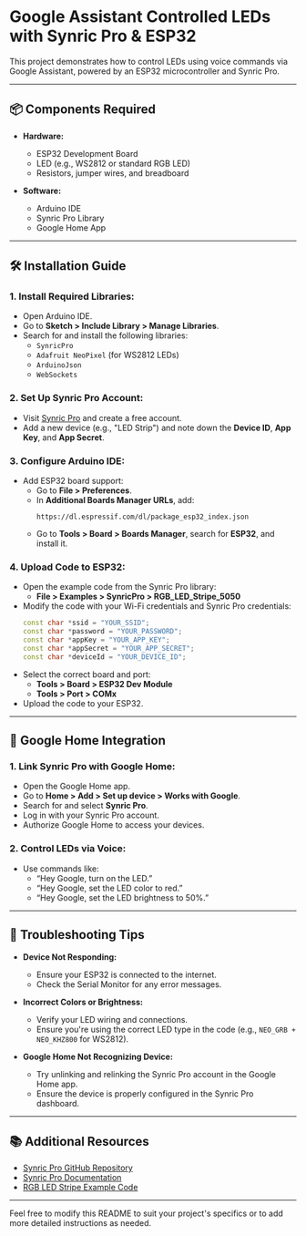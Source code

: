 # Google Assistant Controlled LEDs with Synric Pro & ESP32

This project demonstrates how to control LEDs using voice commands via Google Assistant, powered by an ESP32 microcontroller and Synric Pro.

---

## 📦 Components Required

- **Hardware:**
  - ESP32 Development Board
  - LED (e.g., WS2812 or standard RGB LED)
  - Resistors, jumper wires, and breadboard

- **Software:**
  - Arduino IDE
  - Synric Pro Library
  - Google Home App

---

## 🛠️ Installation Guide

### 1. Install Required Libraries:
   - Open Arduino IDE.
   - Go to **Sketch > Include Library > Manage Libraries**.
   - Search for and install the following libraries:
     - `SynricPro`
     - `Adafruit NeoPixel` (for WS2812 LEDs)
     - `ArduinoJson`
     - `WebSockets`

### 2. Set Up Synric Pro Account:
   - Visit [Synric Pro](https://sinric.pro/) and create a free account.
   - Add a new device (e.g., "LED Strip") and note down the **Device ID**, **App Key**, and **App Secret**.

### 3. Configure Arduino IDE:
   - Add ESP32 board support:
     - Go to **File > Preferences**.
     - In **Additional Boards Manager URLs**, add:
       ```
       https://dl.espressif.com/dl/package_esp32_index.json
       ```
     - Go to **Tools > Board > Boards Manager**, search for **ESP32**, and install it.

### 4. Upload Code to ESP32:
   - Open the example code from the Synric Pro library:
     - **File > Examples > SynricPro > RGB_LED_Stripe_5050**
   - Modify the code with your Wi-Fi credentials and Synric Pro credentials:
     ```cpp
     const char *ssid = "YOUR_SSID";
     const char *password = "YOUR_PASSWORD";
     const char *appKey = "YOUR_APP_KEY";
     const char *appSecret = "YOUR_APP_SECRET";
     const char *deviceId = "YOUR_DEVICE_ID";
     ```
   - Select the correct board and port:
     - **Tools > Board > ESP32 Dev Module**
     - **Tools > Port > COMx**
   - Upload the code to your ESP32.

---

## 📱 Google Home Integration

### 1. Link Synric Pro with Google Home:
   - Open the Google Home app.
   - Go to **Home > Add > Set up device > Works with Google**.
   - Search for and select **Synric Pro**.
   - Log in with your Synric Pro account.
   - Authorize Google Home to access your devices.

### 2. Control LEDs via Voice:
   - Use commands like:
     - “Hey Google, turn on the LED.”
     - “Hey Google, set the LED color to red.”
     - “Hey Google, set the LED brightness to 50%.”

---

## 🔧 Troubleshooting Tips

- **Device Not Responding:**
  - Ensure your ESP32 is connected to the internet.
  - Check the Serial Monitor for any error messages.

- **Incorrect Colors or Brightness:**
  - Verify your LED wiring and connections.
  - Ensure you're using the correct LED type in the code (e.g., `NEO_GRB + NEO_KHZ800` for WS2812).

- **Google Home Not Recognizing Device:**
  - Try unlinking and relinking the Synric Pro account in the Google Home app.
  - Ensure the device is properly configured in the Synric Pro dashboard.

---

## 📚 Additional Resources

- [Synric Pro GitHub Repository](https://github.com/sinricpro/esp8266-esp32-sdk)
- [Synric Pro Documentation](https://sinricpro.github.io/esp8266-esp32-sdk-documentation/index.html)
- [RGB LED Stripe Example Code](https://github.com/sinricpro/esp8266-esp32-sdk/blob/master/examples/Light/RGB_LED_Stripe_5050/RGB_LED_Stripe_5050.ino)

---

Feel free to modify this README to suit your project's specifics or to add more detailed instructions as needed.

